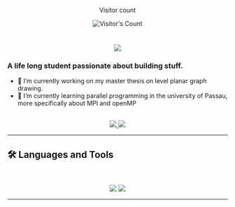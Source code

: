 

<!--
**medkhabt/medkhabt** is a ✨ _special_ ✨ repository because its `README.md` (this file) appears on your GitHub profile.

Here are some ideas to get you started:

- 🔭 I’m currently working on ...
- 🌱 I’m currently learning ...
- 👯 I’m looking to collaborate on ...
- 🤔 I’m looking for help with ...
- 💬 Ask me about ...
- 📫 How to reach me: ...
- 😄 Pronouns: ...
- ⚡ Fun fact: ...
-->

<div align="center"> 
  <p>Visitor count</p>
  <img src="https://profile-counter.glitch.me/medkhabt/count.svg" alt="Visitor's Count" />
</div>

<h1 align="center">
    <img src="https://readme-typing-svg.herokuapp.com/?font=Inter&size=48&center=true&vCenter=true&width=500&height=70&color=4493F8&duration=4000&lines=Hi+There!+%F0%9F%91%8B;+I%27m+Khalil+Loukhnati!;" />
</h1>


### A life long student passionate about building stuff.

- 🔭 I’m currently working on my master thesis on level planar graph drawing.
- 🌱 I’m currently learning parallel programming in the university of Passau, more specifically about MPI and openMP

<br>

<div align="center">
  <a href="mohamedkhalil.loukhnati@gmail.com">
    <img src="https://img.shields.io/badge/Gmail-333333?style=for-the-badge&logo=gmail&logoColor=red" />
  </a>
  <a href="https://www.linkedin.com/in/mohamed-khalil-loukhnati/" target="_blank">
    <img src="https://img.shields.io/badge/LinkedIn-0077B5?style=for-the-badge&logo=linkedin&logoColor=white" target="_blank" />
  </a>
</div>

<hr>

## 🛠️ Languages and Tools

<br>

<p align="center">
  <img src="https://skillicons.dev/icons?i=java,spring,c,cpp,golang,python,bash,mysql,mongodb" />
  <img src="https://skillicons.dev/icons?i=html,css,tailwind,js,git,postman,latex,docker" />
</p>

<hr>

## 
